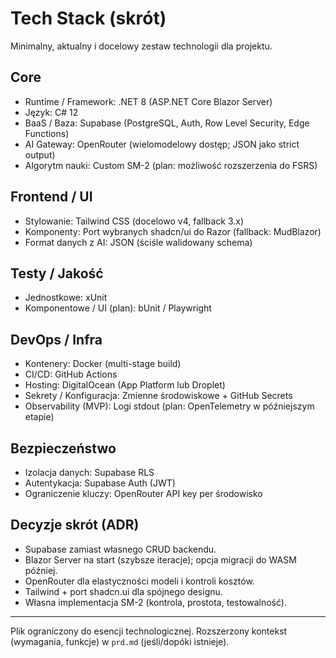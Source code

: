 # Tech Stack (skrót)

Minimalny, aktualny i docelowy zestaw technologii dla projektu.

## Core
- Runtime / Framework: .NET 8 (ASP.NET Core Blazor Server)
- Język: C# 12
- BaaS / Baza: Supabase (PostgreSQL, Auth, Row Level Security, Edge Functions)
- AI Gateway: OpenRouter (wielomodelowy dostęp; JSON jako strict output)
- Algorytm nauki: Custom SM-2 (plan: możliwość rozszerzenia do FSRS)

## Frontend / UI
- Stylowanie: Tailwind CSS (docelowo v4, fallback 3.x)
- Komponenty: Port wybranych shadcn/ui do Razor (fallback: MudBlazor)
- Format danych z AI: JSON (ściśle walidowany schema)

## Testy / Jakość
- Jednostkowe: xUnit
- Komponentowe / UI (plan): bUnit / Playwright

## DevOps / Infra
- Kontenery: Docker (multi-stage build)
- CI/CD: GitHub Actions
- Hosting: DigitalOcean (App Platform lub Droplet)
- Sekrety / Konfiguracja: Zmienne środowiskowe + GitHub Secrets
- Observability (MVP): Logi stdout (plan: OpenTelemetry w późniejszym etapie)

## Bezpieczeństwo
- Izolacja danych: Supabase RLS
- Autentykacja: Supabase Auth (JWT)
- Ograniczenie kluczy: OpenRouter API key per środowisko

## Decyzje skrót (ADR)
- Supabase zamiast własnego CRUD backendu.
- Blazor Server na start (szybsze iteracje); opcja migracji do WASM później.
- OpenRouter dla elastyczności modeli i kontroli kosztów.
- Tailwind + port shadcn.ui dla spójnego designu.
- Własna implementacja SM-2 (kontrola, prostota, testowalność).

---
Plik ograniczony do esencji technologicznej. Rozszerzony kontekst (wymagania, funkcje) w `prd.md` (jeśli/dopóki istnieje).
